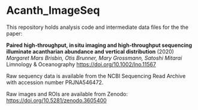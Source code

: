 # Acanth_ImageSeq

This repository holds analysis code and intermediate data files for the the paper:

**Paired high‐throughput, in situ imaging and high‐throughput sequencing illuminate acantharian abundance and vertical distribution** (2020)
*Margaret Mars Brisbin, Otis Brunner, Mary Grossmann, Satoshi Mitarai*
Limnology & Oceanography
https://doi.org/10.1002/lno.11567

Raw sequency data is available from the NCBI Sequencing Read Archive with accession number PRJNA546472.

Raw images and ROIs are available from Zenodo: https://doi.org/10.5281/zenodo.3605400
